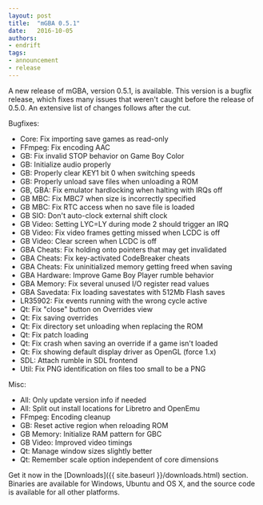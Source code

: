```yaml
---
layout: post
title:  "mGBA 0.5.1"
date:   2016-10-05
authors:
- endrift
tags:
- announcement
- release
---
```

A new release of mGBA, version 0.5.1, is available. This version is a bugfix release, which fixes many issues that weren't caught before the release of 0.5.0. An extensive list of changes follows after the cut.<!--more-->

Bugfixes:

 - Core: Fix importing save games as read-only
 - FFmpeg: Fix encoding AAC
 - GB: Fix invalid STOP behavior on Game Boy Color
 - GB: Initialize audio properly
 - GB: Properly clear KEY1 bit 0 when switching speeds
 - GB: Properly unload save files when unloading a ROM
 - GB, GBA: Fix emulator hardlocking when halting with IRQs off
 - GB MBC: Fix MBC7 when size is incorrectly specified
 - GB MBC: Fix RTC access when no save file is loaded
 - GB SIO: Don't auto-clock external shift clock
 - GB Video: Setting LYC=LY during mode 2 should trigger an IRQ
 - GB Video: Fix video frames getting missed when LCDC is off
 - GB Video: Clear screen when LCDC is off
 - GBA Cheats: Fix holding onto pointers that may get invalidated
 - GBA Cheats: Fix key-activated CodeBreaker cheats
 - GBA Cheats: Fix uninitialized memory getting freed when saving
 - GBA Hardware: Improve Game Boy Player rumble behavior
 - GBA Memory: Fix several unused I/O register read values
 - GBA Savedata: Fix loading savestates with 512Mb Flash saves
 - LR35902: Fix events running with the wrong cycle active
 - Qt: Fix "close" button on Overrides view
 - Qt: Fix saving overrides
 - Qt: Fix directory set unloading when replacing the ROM
 - Qt: Fix patch loading
 - Qt: Fix crash when saving an override if a game isn't loaded
 - Qt: Fix showing default display driver as OpenGL (force 1.x)
 - SDL: Attach rumble in SDL frontend
 - Util: Fix PNG identification on files too small to be a PNG

Misc:

 - All: Only update version info if needed
 - All: Split out install locations for Libretro and OpenEmu
 - FFmpeg: Encoding cleanup
 - GB: Reset active region when reloading ROM
 - GB Memory: Initialize RAM pattern for GBC
 - GB Video: Improved video timings
 - Qt: Manage window sizes slightly better
 - Qt: Remember scale option independent of core dimensions

Get it now in the [Downloads]({{ site.baseurl }}/downloads.html) section. Binaries are available for Windows, Ubuntu and OS X, and the source code is available for all other platforms.
